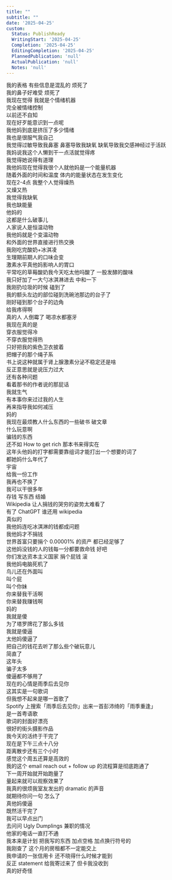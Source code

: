 ```yaml
---    
title: ""    
subtitle: ""    
date: '2025-04-25'    
custom:    
  Status: PublishReady    
  WritingStart: '2025-04-25'    
  Completion: '2025-04-25'    
  EditingCompletion: '2025-04-25'    
  PlannedPublication: 'null'    
  ActualPublication: 'null'    
  Notes: 'null'    
---      
```

我的表格 有些信息是混乱的 烦死了        
我的鼻子好难受 烦死了        
我现在觉得 我就是个情绪机器      
完全被情绪控制      
以前还不自知      
现在好歹能意识到一点呢        
我他妈到底是挤压了多少情绪      
我也是很服气我自己        
我觉得过敏导致我鼻塞 鼻塞导致我缺氧 缺氧导致我交感神经过于活跃      
我妈说我这个人懒到干一点活就觉得疼      
我觉得她说得有道理        
我他妈现在觉得我很个人就他妈是一个能量机器      
随着外面的时间和温度 体内的能量状态在发生变化      
现在2-4点 我整个人觉得燥热      
又燥又热      
我觉得我缺氧      
我也缺能量      
他妈的      
这都是什么破事儿        
人家说人是恒温动物      
我他妈就是个变温动物      
和外面的世界直接进行热交换        
我刚吃完酸奶+冰淇凌      
生理期前期人的口味会变      
激素水平真他妈影响人的胃口      
平常吃的草莓酸奶我今天吃太他吗酸了 一股发酵的酸味      
我只好加了一大勺冰淇淋进去 中和一下        
我刚扔垃圾的时候 磕到了      
我的额头左边的部位碰到洗碗池那边的台子了      
刚好碰到那个台子的边角      
给我疼得啊      
真的人 人倒霉了 喝凉水都塞牙        
我现在真的是      
穿衣服觉得冷      
不穿衣服觉得热      
只好把我的紫色卫衣披着      
把帽子的那个绳子系      
书上说这种就属于肾上腺激素分泌不稳定还是啥      
反正意思就是说压力过大      
还有各种问题      
看着那书的作者说的那屁话      
我就生气      
有本事你来过过我的人生      
再来指导我如何减压        
妈的      
我现在最烦教人什么东西的一些破书 破文章      
什么玩意啊      
骗钱的东西      
还不如 How to get rich 那本书来得实在        
这年头他妈的打字都需要靠组词才能打出一个想要的词了      
都她妈什么年代了        
宇宙      
给我一份工作      
我再也不换了      
我可以干很多年      
存钱 写东西 结婚         
Wikipedia 让人捐钱的哭穷的姿势太难看了      
有了 ChatGPT 谁还用 wikipedia      
真似的      
我他妈连吃冰淇淋的钱都成问题      
我他妈才不捐钱      
世界首富只要捐个 0.00001% 的资产 都已经足够了      
这他妈没钱的人的钱每一分都要救命钱 好吧      
你们发达资本主义国家 捐个屁钱 滚        
我他妈电脑死机了      
鸟儿还在外面叫      
叫个屁      
叫个你妹      
你来替我干活啊      
你来替我赚钱啊      
妈的        
我就是傻      
为了塔罗牌花了那么多钱      
我就是傻逼      
太他妈傻逼了      
把自己的钱花去听了那么些个破玩意儿      
简直了      
这年头      
骗子太多      
傻逼都不够用了        
现在的心情是雨季后去见你      
这其实是一句歌词      
但我想不起来是哪一首歌了      
Spotify 上搜索「雨季后去见你」出来一首彭沛绮的「雨季重逢」      
是一首粤语歌      
歌词的封面好漂亮      
很好的街头摄影作品        
我今天的活终于干完了      
现在是下午三点十八分      
距离散步还有三个小时      
感觉这个周五还算是高效的      
我的这个 email  reach out + follow up 的流程算是彻底跑通了      
下一周开始就开始跑量了      
量起来就可以观察效果了        
我真的很烦我室友发出的 dramatic 的声音      
就期待你问一句 怎么了      
真他妈傻逼        
既然活干完了      
我可以早点出门      
去问问 Ugly Dumplings 兼职的情况        
他家的电话一直打不通      
我本来是计划 把我写的东西 加点空格 加点换行符号的        
我刚查了 这个月的房租都不一定能交上      
我申请的一张信用卡 还不晓得什么时候才能到      
反正 statement 给我寄过来了 但卡我没收到      
真的好奇怪        
    